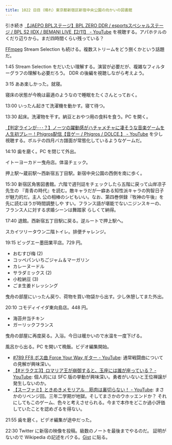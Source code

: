 ```yaml
---
title: 1022 日目（晴れ）東京都新宿区新宿中央公園の向かいの図書館
---
```


引き続き [【JAEPO BPLステージ】BPL ZERO DDR / esportsスペシャルステージ / BPL S2 IIDX / BEMANI LIVE【2/11】 - YouTube](https://www.youtube.com/watch?v=JwRFO-xlBRM)
を視聴する。アパホテルのくだり辺りから。まだ四時間くらい残っている？

[FFmpeg] Stream Selection も続ける。複数ストリームをどう捌くかという話題だ。

1:45 Stream Selection をだいたい理解する。演習が必要だが、複雑なフィルターグラフの理解も必要だろう。
DDR の後編を視聴しながら考えよう。

3:15 ああ楽しかった。就寝。

寝床の状態が今晩は最適のようなので睡眠をたくさんとっておく。

13:00 いったん起きて洗濯機を動かす。寝て待つ。

13:30 起床。洗濯物を干す。納豆とおやつ用の食料を食う。PC を開く。

[【判定ラインが･･･？】ノーツの躍動感がハチャメチャに凄そうな音楽ゲームを人生初プレー！Phigros配信【音ゲー / Phigros / DOLCE.】 - YouTube](https://www.youtube.com/watch?v=m97E0bS_9UA)
を少し視聴する。ボルテの四月バカ譜面が常態化しているようなゲームだ。

14:10 歯を磨く。PC を閉じて外出。

イトーヨーカドー曳舟店。体温チェック。

押上駅～蔵前駅～西新宿五丁目駅。新宿中央公園の西側を南に歩く。
<blockquote class="twitter-tweet"
  data-conversation="none"
  data-media-max-width="480" data-theme="dark" data-align="center">
<a href="https://twitter.com/showa_yojyo/status/1624762697580699648"></a>
</blockquote>

15:30 新宿区角筈図書館。六階で週刊誌をチェックしたら五階に戻って山岸凉子先生の
『青青の時代』を読む。敵キャラだが一癖ある知性派キャラの狗智日子が魅力的だ。主人
公の相棒のシビもいい。なお、第四巻併録『牧神の午後』を先に読むほうが時間調整しや
すい。フランス語が堪能でないニジンスキーの、フランス人に対する求婚シーンは舞踏家
らしくて納得。

17:40 退館。西新宿五丁目駅に戻る。逆ルートで押上駅へ。

スカイツリータウン二階トイレ。排便チャレンジ。

19:15 ビッグエー墨田業平店。729 円。

* おむすび梅 (2)
* コッペパンいちごジャム＆マーガリン
* カレーヌードル
* サラダミックス (2)
* 小粒納豆 (3)
* ごま生姜ドレッシング

曳舟の部屋にいったん戻り、荷物を買い物袋から出す。少し休憩してまた外出。

20:10 コモディイイダ東向島店。448 円。

* 海苔弁当チキン
* ガーリックフランス

曳舟の部屋に再度戻る。入浴。今日は暖かいので水温を一度下げる。

風呂から出る。PC を開いて晩飯。ビデオ編集開始。

* [#789 FF8 ボス曲 Force Your Way ギター - YouTube](https://www.youtube.com/watch?v=jkKbiTOfvNY):
  通常戦闘曲についての見解が興味深い。
* [【#ドラクエ3】ロマリア王が崩御すると、玉座には誰が座っている？ - YouTube](https://www.youtube.com/watch?v=bmF6yx9PcQo):
  個人的には SFC 版の挙動が興味深い。勇者がいないと王位禅譲が発生しないのか。
* [【スーファミ】ときめきメモリアル　筋肉は裏切らない！ - YouTube](https://www.youtube.com/watch?v=OvVlKpBv4_o):
  まさかのリベンジ回。三年二学期が地獄。そしてまさかのウホッエンドか？
  それにしてもこのゲーム、色々と考えさせられる。今まで本作をどこか過小評価していたことを認めざるを得ない。

21:55 歯を磨く。ビデオ編集が途中だった。

22:30 Twitter に新宿の映像を投稿。級数のノートを最後までやるのだ。
証明がないので Wikipedia の記述をパクる。[Gist](https://gist.github.com/showa-yojyo/b11533d0ae7843a998453860c378e9fd) に貼る。

[FFmpeg]: https://ffmpeg.org/ffmpeg.html
